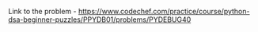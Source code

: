 Link to the problem - https://www.codechef.com/practice/course/python-dsa-beginner-puzzles/PPYDB01/problems/PYDEBUG40
